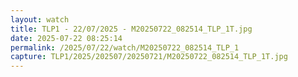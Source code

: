 ```yaml
---
layout: watch
title: TLP1 - 22/07/2025 - M20250722_082514_TLP_1T.jpg
date: 2025-07-22 08:25:14
permalink: /2025/07/22/watch/M20250722_082514_TLP_1
capture: TLP1/2025/202507/20250721/M20250722_082514_TLP_1T.jpg
---
```

